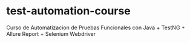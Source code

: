 # test-automation-course
Curso de Automatizacion de Pruebas Funcionales con Java + TestNG + Allure Report + Selenium Webdriver
